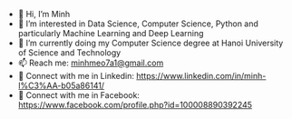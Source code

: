 - 👋 Hi, I’m Minh
- 👀 I’m interested in Data Science, Computer Science, Python and particularly Machine Learning and Deep Learning
- 🌱 I’m currently doing my Computer Science degree at Hanoi University of Science and Technology
- 📫 Reach me: minhmeo7a1@gmail.com
- 🔗 Connect with me in Linkedin: https://www.linkedin.com/in/minh-l%C3%AA-b05a86141/
- 🔗 Connect with me in Facebook: https://www.facebook.com/profile.php?id=100008890392245

<!---
Minhchuyentoancbn/Minhchuyentoancbn is a ✨ special ✨ repository because its `README.md` (this file) appears on your GitHub profile.
You can click the Preview link to take a look at your changes.
--->
